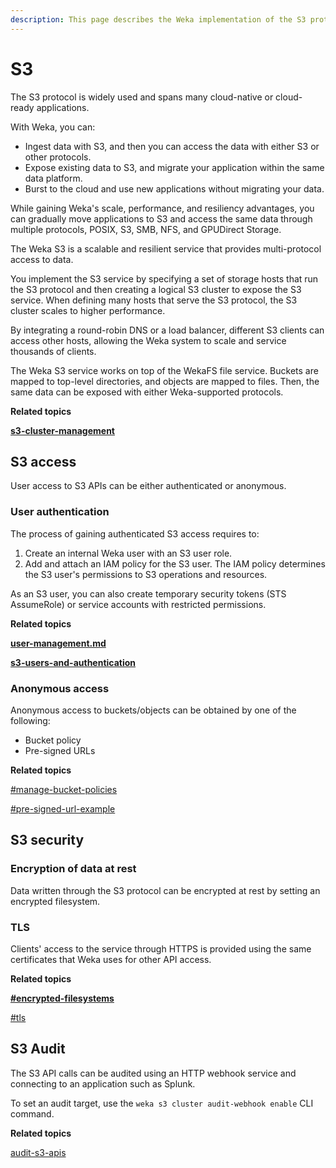 ```yaml
---
description: This page describes the Weka implementation of the S3 protocol.
---
```


# S3

The S3 protocol is widely used and spans many cloud-native or cloud-ready applications.&#x20;

With Weka, you can:

* Ingest data with S3, and then you can access the data with either S3 or other protocols.
* Expose existing data to S3, and migrate your application within the same data platform.
* Burst to the cloud and use new applications without migrating your data.

While gaining Weka's scale, performance, and resiliency advantages, you can gradually move applications to S3 and access the same data through multiple protocols, POSIX, S3, SMB, NFS, and GPUDirect Storage.

The Weka S3 is a scalable and resilient service that provides multi-protocol access to data.

You implement the S3 service by specifying a set of storage hosts that run the S3 protocol and then creating a logical S3 cluster to expose the S3 service. When defining many hosts that serve the S3 protocol, the S3 cluster scales to higher performance.

By integrating a round-robin DNS or a load balancer, different S3 clients can access other hosts, allowing the Weka system to scale and service thousands of clients.

The Weka S3 service works on top of the WekaFS file service. Buckets are mapped to top-level directories, and objects are mapped to files. Then, the same data can be exposed with either Weka-supported protocols.

**Related topics**

****[s3-cluster-management](s3-cluster-management/ "mention")****

## S3 access

User access to S3 APIs can be either authenticated or anonymous.

### User authentication

The process of gaining authenticated S3 access requires to:

1. Create an internal Weka user with an S3 user role.
2. Add and attach an IAM policy for the S3 user. The IAM policy determines the S3 user's permissions to S3 operations and resources.

As an S3 user, you can also create temporary security tokens (STS AssumeRole) or service accounts with restricted permissions.

**Related topics**

****[user-management.md](../../usage/security/user-management.md "mention")****

****[s3-users-and-authentication](s3-users-and-authentication/ "mention")****

### Anonymous access

Anonymous access to buckets/objects can be obtained by one of the following:&#x20;

* Bucket policy
* Pre-signed URLs

**Related topics**

[#manage-bucket-policies](s3-buckets-management/#manage-bucket-policies "mention")

[#pre-signed-url-example](s3-examples-using-boto3.md#pre-signed-url-example "mention")

## S3 security

### Encryption **of data** at rest

Data written through the S3 protocol can be encrypted at rest by setting an encrypted filesystem.

### TLS

Clients' access to the service through HTTPS is provided using the same certificates that Weka uses for other API access.

**Related topics**

****[#encrypted-filesystems](../../overview/filesystems.md#encrypted-filesystems "mention")****

[#tls](../../usage/security/#tls "mention")

## S3 Audit

The S3 API calls can be audited using an HTTP webhook service and connecting to an application such as Splunk.

To set an audit target, use the `weka s3 cluster audit-webhook enable` CLI command.

**Related topics**

[audit-s3-apis](audit-s3-apis/ "mention")
